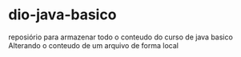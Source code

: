 # dio-java-basico
reposiório para armazenar todo o conteudo do curso de java basico
Alterando o conteudo de um arquivo de forma local
